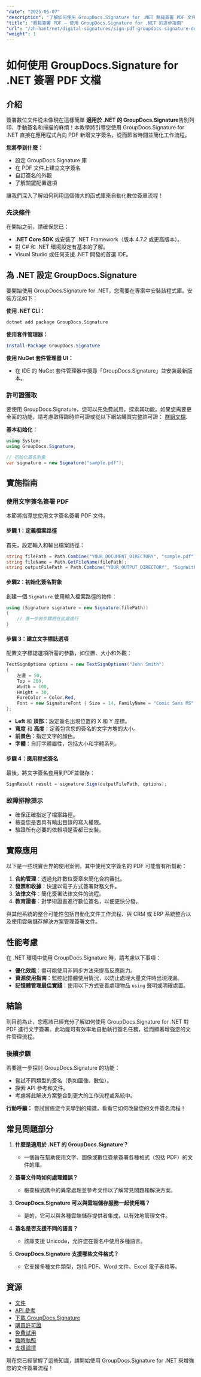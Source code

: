 ```yaml
---
"date": "2025-05-07"
"description": "了解如何使用 GroupDocs.Signature for .NET 無縫簽署 PDF 文件。本指南涵蓋安裝、文字簽名和自訂。"
"title": "輕鬆簽署 PDF — 使用 GroupDocs.Signature for .NET 的逐步指南"
"url": "/zh-hant/net/digital-signatures/sign-pdf-groupdocs-signature-dotnet-tutorial/"
"weight": 1
---
```


# 如何使用 GroupDocs.Signature for .NET 簽署 PDF 文檔

## 介紹

簽署數位文件從未像現在這樣簡單 **適用於 .NET 的 GroupDocs.Signature**告別列印、手動簽名和掃描的麻煩！本教學將引導您使用 GroupDocs.Signature for .NET 直接在應用程式內向 PDF 新增文字簽名，從而節省時間並簡化工作流程。

**您將學到什麼：**
- 設定 GroupDocs.Signature 庫
- 在 PDF 文件上建立文字簽名
- 自訂簽名的外觀
- 了解關鍵配置選項

讓我們深入了解如何利用這個強大的函式庫來自動化數位簽章流程！

### 先決條件

在開始之前，請確保您已：
- **.NET Core SDK** 或安裝了 .NET Framework（版本 4.7.2 或更高版本）。
- 對 C# 和 .NET 環境設定有基本的了解。
- Visual Studio 或任何支援 .NET 開發的首選 IDE。

## 為 .NET 設定 GroupDocs.Signature

要開始使用 GroupDocs.Signature for .NET，您需要在專案中安裝該程式庫。安裝方法如下：

**使用 .NET CLI：**

```bash
dotnet add package GroupDocs.Signature
```

**使用套件管理器：**

```powershell
Install-Package GroupDocs.Signature
```

**使用 NuGet 套件管理器 UI：**
- 在 IDE 的 NuGet 套件管理器中搜尋「GroupDocs.Signature」並安裝最新版本。

### 許可證獲取

要使用 GroupDocs.Signature，您可以先免費試用，探索其功能。如果您需要更全面的功能，請考慮取得臨時許可證或從以下網站購買完整許可證： [群組文檔](https://purchase。groupdocs.com/buy).

**基本初始化：**

```csharp
using System;
using GroupDocs.Signature;

// 初始化簽名對象
var signature = new Signature("sample.pdf");
```

## 實施指南

### 使用文字簽名簽署 PDF

本節將指導您使用文字簽名簽署 PDF 文件。

#### 步驟 1：定義檔案路徑

首先，設定輸入和輸出檔案路徑：

```csharp
string filePath = Path.Combine("YOUR_DOCUMENT_DIRECTORY", "sample.pdf");
string fileName = Path.GetFileName(filePath);
string outputFilePath = Path.Combine("YOUR_OUTPUT_DIRECTORY", "SignWithText", fileName);
```

#### 步驟2：初始化簽名對象

創建一個 `Signature` 使用輸入檔案路徑的物件：

```csharp
using (Signature signature = new Signature(filePath))
{
    // 進一步的步驟將在此處進行
}
```

#### 步驟 3：建立文字標誌選項

配置文字標誌選項所需的參數，如位置、大小和外觀：

```csharp
TextSignOptions options = new TextSignOptions("John Smith")
{
    左邊 = 50,
    Top = 200,
    Width = 100,
    Height = 30,
    ForeColor = Color.Red,
    Font = new SignatureFont { Size = 14, FamilyName = "Comic Sans MS" }
};
```

- **Left** 和 **頂部**：設定簽名出現位置的 X 和 Y 座標。
- **寬度** 和 **高度**：定義包含您的簽名的文字方塊的大小。
- **前景色**：指定文字的顏色。
- **字體**：自訂字體屬性，包括大小和字體系列。

#### 步驟 4：應用程式簽名

最後，將文字簽名套用到PDF並儲存：

```csharp
SignResult result = signature.Sign(outputFilePath, options);
```

### 故障排除提示

- 確保正確指定了檔案路徑。
- 檢查您是否具有輸出目錄的寫入權限。
- 驗證所有必要的依賴項是否都已安裝。

## 實際應用

以下是一些現實世界的使用案例，其中使用文字簽名的 PDF 可能會有所幫助：

1. **合約管理**：透過允許數位簽章來簡化合約審批。
2. **發票和收據**：快速以電子方式簽署財務文件。
3. **法律文件**：簡化簽署法律文件的流程。
4. **教育證書**：對學術證書進行數位簽名，以便更快分發。

與其他系統的整合可能性包括自動化文件工作流程、與 CRM 或 ERP 系統整合以及使用雲端儲存解決方案管理簽署文件。

## 性能考慮

在 .NET 環境中使用 GroupDocs.Signature 時，請考慮以下事項：

- **優化效能**：盡可能使用非同步方法來提高反應能力。
- **資源使用指南**：監控記憶體使用情況，以防止處理大量文件時出現洩漏。
- **記憶體管理最佳實踐**：使用以下方式妥善處理物品 `using` 聲明或明確處置。

## 結論

到目前為止，您應該已經充分了解如何使用 GroupDocs.Signature for .NET 對 PDF 進行文字簽署。此功能可有效率地自動執行簽名任務，從而顯著增強您的文件管理流程。

### 後續步驟

若要進一步探討 GroupDocs.Signature 的功能：
- 嘗試不同類型的簽名（例如圖像、數位）。
- 探索 API 參考和文件。
- 考慮將此解決方案整合到更大的工作流程或系統中。

**行動呼籲：** 嘗試實施您今天學到的知識，看看它如何改變您的文件簽名流程！

## 常見問題部分

1. **什麼是適用於 .NET 的 GroupDocs.Signature？**
   - 一個旨在幫助使用文字、圖像或數位簽章簽署各種格式（包括 PDF）的文件的庫。

2. **簽署文件時如何處理錯誤？**
   - 檢查程式碼中的異常處理並參考文件以了解常見問題和解決方案。

3. **GroupDocs.Signature 可以與雲端儲存服務一起使用嗎？**
   - 是的，它可以與各種雲端儲存提供者集成，以有效地管理文件。

4. **簽名是否支援不同的語言？**
   - 該庫支援 Unicode，允許您在簽名中使用多種語言。

5. **GroupDocs.Signature 支援哪些文件格式？**
   - 它支援多種文件類型，包括 PDF、Word 文件、Excel 電子表格等。

## 資源

- [文件](https://docs.groupdocs.com/signature/net/)
- [API 參考](https://reference.groupdocs.com/signature/net/)
- [下載 GroupDocs.Signature](https://releases.groupdocs.com/signature/net/)
- [購買許可證](https://purchase.groupdocs.com/buy)
- [免費試用](https://releases.groupdocs.com/signature/net/)
- [臨時執照](https://purchase.groupdocs.com/temporary-license/)
- [支援論壇](https://forum.groupdocs.com/c/signature/) 

現在您已經掌握了這些知識，請開始使用 GroupDocs.Signature for .NET 來增強您的文件簽署流程！